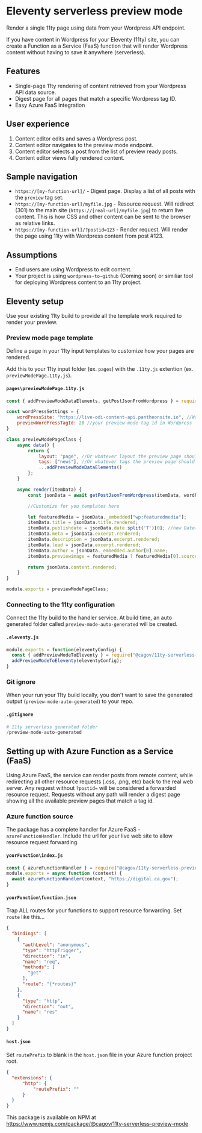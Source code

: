# Eleventy serverless preview mode #

Render a single 11ty page using data from your Wordpress API endpoint.  

If you have content in Wordpress for your Eleventy (11ty) site, you can create a Function as a Service (FaaS) function that will render Wordpress content without having to save it anywhere (serverless).

## Features ##
- Single-page 11ty rendering of content retrieved from your Wordpress API data source.
- Digest page for all pages that match a specific Wordpress tag ID.
- Easy Azure FaaS integration

## User experience ##
1. Content editor edits and saves a Wordpress post.
1. Content editor navigates to the preview mode endpoint.
1. Content editor selects a post from the list of preview ready posts.
1. Content editor views fully rendered content.

## Sample navigation ##
- `https://[my-function-url]/` - Digest page.  Display a list of all posts with the `preview` tag set.
- `https://[my-function-url]/myfile.jpg` - Resource request.  Will redirect (301) to the main site (`https://[real-url]/myfile.jpg`) to return live content.  This is how CSS and other content can be sent to the browser as relative links.
- `https://[my-function-url]/?postid=123` - Render request.  Will render the page using 11ty with Wordpress content from post #123.
## Assumptions ##
- End users are using Wordpress to edit content.
- Your project is using `wordpress-to-github` (Coming soon) or similiar tool for deploying Wordpress content to an 11ty project.

## Eleventy setup ##

Use your existing 11ty build to provide all the template work required to render your preview.

### Preview mode page template ###
Define a page in your 11ty input templates to customize how your pages are rendered.

Add this to your 11ty input folder (ex. `pages`) with the `.11ty.js` extention (ex. `previewModePage.11ty.js`).  

#### **`pages\previewModePage.11ty.js`** ####
```javascript
const { addPreviewModeDataElements, getPostJsonFromWordpress } = require("@cagov/11ty-serverless-preview-mode");

const wordPressSettings = {
    wordPressSite: "https://live-odi-content-api.pantheonsite.io", //Wordpress endpoint
    previewWordPressTagId: 20 //your preview-mode tag id in Wordpress
}

class previewModePageClass {
    async data() {
        return {
            layout: "page", //Or whatever layout the preview page should have
            tags: ["news"], //Or whatever tags the preview page should have
            ...addPreviewModeDataElements()
        };
    }

    async render(itemData) {
        const jsonData = await getPostJsonFromWordpress(itemData, wordPressSettings);

        //Customize for you templates here

        let featuredMedia = jsonData._embedded["wp:featuredmedia"];
        itemData.title = jsonData.title.rendered;
        itemData.publishdate = jsonData.date.split('T')[0]; //new Date(jsonData.modified_gmt)
        itemData.meta = jsonData.excerpt.rendered;
        itemData.description = jsonData.excerpt.rendered;
        itemData.lead = jsonData.excerpt.rendered;
        itemData.author = jsonData._embedded.author[0].name;
        itemData.previewimage = featuredMedia ? featuredMedia[0].source_url : "img/thumb/APIs-Blog-Postman-Screenshot-1.jpg";

        return jsonData.content.rendered;
    }
}

module.exports = previewModePageClass;
```

### Connecting to the 11ty configuration ###
Connect the 11ty build to the handler service.  At build time, an auto generated folder called `preview-mode-auto-generated` will be created.

#### **`.eleventy.js`** ####
```javascript
module.exports = function(eleventyConfig) {
  const { addPreviewModeToEleventy } = require("@cagov/11ty-serverless-preview-mode");
  addPreviewModeToEleventy(eleventyConfig);
}
```

### Git ignore ###
When your run your 11ty build locally, you don't want to save the generated output (`preview-mode-auto-generated`) to your repo.
#### **`.gitignore`** ####
```php
# 11ty serverless generated folder
/preview-mode-auto-generated
```

## Setting up with Azure Function as a Service (FaaS) ##

Using Azure FaaS, the service can render posts from remote content, while redirecting all other resource requests (.css, .png, etc) back to the real web server.  Any request without `?postid=` will be considered a forwarded resource request.  Requests without any path will render a digest page showing all the available preview pages that match a tag id.

### Azure function source ###
The package has a complete handler for Azure FaaS - `azureFunctionHandler`.  Include the url for your live web site to allow resource request forwarding.
#### **`yourFunction\index.js`** ####
```javascript
const { azureFunctionHandler } = require("@cagov/11ty-serverless-preview-mode");
module.exports = async function (context) {
  await azureFunctionHandler(context, "https://digital.ca.gov");
}
```
#### **`yourFunction\function.json`** ####
Trap ALL routes for your functions to support resource forwarding.  Set `route` like this...
```json
{
  "bindings": [
    {
      "authLevel": "anonymous",
      "type": "httpTrigger",
      "direction": "in",
      "name": "req",
      "methods": [
        "get"
      ],
      "route": "{*routes}"
    },
    {
      "type": "http",
      "direction": "out",
      "name": "res"
    }
  ]
}
```
#### **`host.json`** ####
Set `routePrefix` to blank in the `host.json` file in your Azure function project root.
```json
{
  "extensions": {
      "http": {
          "routePrefix": ""
      }
  }
}
```

This package is available on NPM at https://www.npmjs.com/package/@cagov/11ty-serverless-preview-mode

